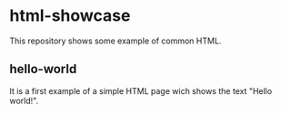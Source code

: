 # html-showcase
This repository shows some example of common HTML.

## hello-world

It is a first example of a simple HTML page wich shows the text "Hello world!".
